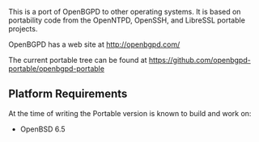 This is a port of OpenBGPD to other operating systems. It is based on
portability code from the OpenNTPD, OpenSSH, and LibreSSL portable projects.

OpenBGPD has a web site at http://openbgpd.com/

The current portable tree can be found at
https://github.com/openbgpd-portable/openbgpd-portable

Platform Requirements
---------------------

At the time of writing the Portable version is known to build and work on:

 - OpenBSD 6.5
